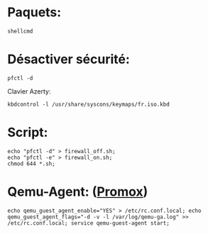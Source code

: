 # Paquets:
```
shellcmd
```
# Désactiver sécurité:
```
pfctl -d 
```
Clavier Azerty:
```
kbdcontrol -l /usr/share/syscons/keymaps/fr.iso.kbd
```


# Script:
```echo "kbdcontrol -l /usr/share/syscons/keymaps/fr.iso.kbd " > fr.sh
echo "pfctl -d" > firewall_off.sh;
echo "pfctl -e" > firewall_on.sh;
chmod 644 *.sh;
```

# Qemu-Agent: ([Promox](https://forum.netgate.com/topic/162083/pfsense-vm-on-proxmox-qemu-agent-installation))
```
echo qemu_guest_agent_enable="YES" > /etc/rc.conf.local; echo qemu_guest_agent_flags="-d -v -l /var/log/qemu-ga.log" >> /etc/rc.conf.local; service qemu-guest-agent start;
```
